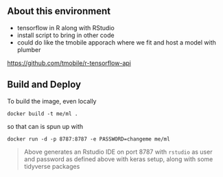 ## About this environment

- tensorflow in R along with RStudio
- install script to bring in other code
- could do like the tmobile apporach where we fit and host a model with plumber

https://github.com/tmobile/r-tensorflow-api  

## Build and Deploy

To build the image, even locally

```
docker build -t me/ml .
```

so that can is spun up with 

```
docker run -d -p 8787:8787 -e PASSWORD=changeme me/ml
```

> Above generates an Rstudio IDE on port 8787 with `rstudio` as user and password as defined above with keras setup, along with some tidyverse packages

